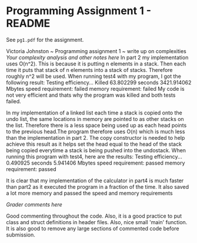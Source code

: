 Programming Assignment 1 - README
=================================

See `pg1.pdf` for the assignment.

Victoria Johnston ~ Programming assignment 1 ~ write up on complexities
_Your complexity analysis and other notes here_
In part 2 my implementation uses O(n^2). This is because it is putting n elements in a stack. Then each time it puts that stack of n elements into a stack of stacks. Therefore roughly n^2 will be used. When running test4 with my program, I got the following result:
Testing efficiency...
Killed
63.802299 seconds	3421.914062 Mbytes
speed requirement: failed
memory requirement: failed
My code is not very efficient and thats why the program was killed and both tests failed.

In my implementation of a linked list each time a stack is copied onto the undo list, the same locations in memory are pointed to as other stacks on the list. Therefore there is a less space being used up as each head points to the previous head.The program therefore uses O(n) which is much less than the implementation in part 2. The copy constructor is needed to help achieve this result as it helps set the head equal to the head of the stack being copied everytime a stack is being pushed into the undostack. When running this program with test4, here are the results:
Testing efficiency...
0.490925 seconds	5.941406 Mbytes
speed requirement: passed
memory requirement: passed

It is clear that my implementation of the calculator in part4 is much faster than part2 as it executed the program in a fraction of the time. It also saved a lot more memory and passed the speed and memory requirements

_Grader comments here_

Good commenting throughout the code. Also, it is a good practice to put class and struct definitions in header files.  Also, nice small 'main' function. It is also good to remove any large sections of commented code before submission.
